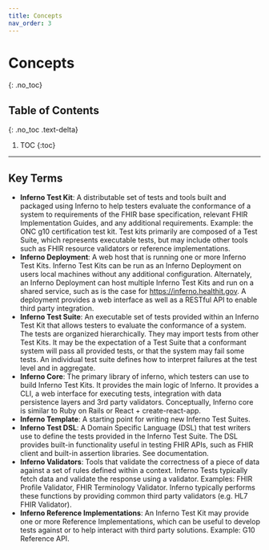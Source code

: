 ```yaml
---
title: Concepts
nav_order: 3
---
```

# Concepts
{: .no_toc}

## Table of Contents
{: .no_toc .text-delta}

1. TOC
{:toc}
---
## Key Terms
- **Inferno Test Kit**: A distributable set of tests and tools built and packaged
  using Inferno to help testers evaluate the conformance of a system to
  requirements of the FHIR base specification, relevant FHIR Implementation
  Guides, and any additional requirements.  Example: the ONC g10 certification
  test kit. Test kits primarily are composed of a Test Suite, which represents
  executable tests, but may include other tools such as FHIR resource validators
  or reference implementations.  
- **Inferno Deployment**: A web host that is running
  one or more Inferno Test Kits.  Inferno Test Kits can be run as an Inferno Deployment on
  users local machines without any additional configuration. Alternately, an
  Inferno Deployment can host multiple Inferno Test Kits and run on a shared
  service, such as is the case for https://inferno.healthit.gov.  A deployment
  provides a web interface as well as a RESTful API to enable third party
  integration.
- **Inferno Test Suite**: An executable set of tests provided within an Inferno
  Test Kit that allows testers to evaluate the conformance of a system.  The tests
  are organized hierarchically.  They may import tests from other Test Kits.  It
  may be the expectation of a Test Suite that a conformant system will pass all
  provided tests, or that the system may fail some tests.  An individual test
  suite defines how to interpret failures at the test level and in aggregate.
- **Inferno Core**: The primary library of inferno, which testers can use to
  build Inferno Test Kits.  It provides the main logic of Inferno.  It provides a
  CLI, a web interface for executing tests, integration with data persistence
  layers and 3rd party validators.  Conceptually, Inferno core is similar to Ruby
  on Rails or React + create-react-app.
- **Inferno Template**: A starting point for writing new Inferno Test Suites.
- **Inferno Test DSL**: A Domain Specific Language (DSL) that test writers use to
  define the tests provided in the Inferno Test Suite. The DSL provides
  built-in functionality useful in testing FHIR APIs, such as FHIR client
  and built-in assertion libraries.  See documentation.
- **Inferno Validators**: Tools that validate the correctness of a piece of data
  against a set of rules defined within a context.  Inferno Tests typically fetch
  data and validate the response using a validator.  Examples: FHIR Profile
  Validator, FHIR Terminology Validator.  Inferno typically performs these
  functions by providing common third party validators (e.g. HL7 FHIR Validator).
- **Inferno Reference Implementations**: An Inferno Test Kit may provide one or more Reference
  Implementations, which can be useful to develop tests against or to help interact
  with third party solutions.  Example: G10 Reference API.